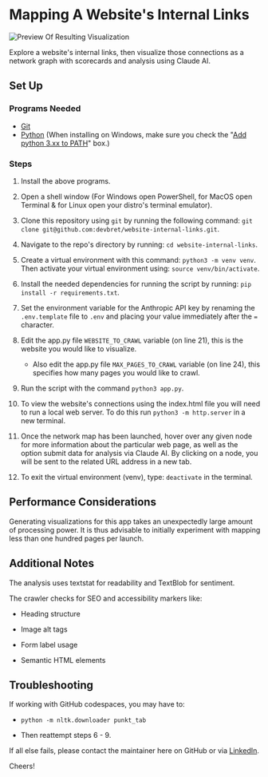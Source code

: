 # Mapping A Website's Internal Links

![Preview Of Resulting Visualization](https://hosting.photobucket.com/bbcfb0d4-be20-44a0-94dc-65bff8947cf2/ad55b31e-edf3-4a21-a6a2-3e61f4d84a0b.jpg)

Explore a website's internal links, then visualize those connections as a network graph with scorecards and analysis using Claude AI.

## Set Up

### Programs Needed

- [Git](https://git-scm.com/downloads)
- [Python](https://www.python.org/downloads/) (When installing on Windows, make sure you check the "[Add python 3.xx to PATH](https://hosting.photobucket.com/images/i/bernhoftbret/python.png)" box.)

### Steps

1. Install the above programs.

2. Open a shell window (For Windows open PowerShell, for MacOS open Terminal & for Linux open your distro's terminal emulator).

3. Clone this repository using `git` by running the following command: `git clone git@github.com:devbret/website-internal-links.git`.

4. Navigate to the repo's directory by running: `cd website-internal-links`.

5. Create a virtual environment with this command: `python3 -m venv venv`. Then activate your virtual environment using: `source venv/bin/activate`.

6. Install the needed dependencies for running the script by running: `pip install -r requirements.txt`.

7. Set the environment variable for the Anthropic API key by renaming the `.env.template` file to `.env` and placing your value immediately after the `=` character.

8. Edit the app.py file `WEBSITE_TO_CRAWL` variable (on line 21), this is the website you would like to visualize.

   - Also edit the app.py file `MAX_PAGES_TO_CRAWL` variable (on line 24), this specifies how many pages you would like to crawl.

9. Run the script with the command `python3 app.py`.

10. To view the website's connections using the index.html file you will need to run a local web server. To do this run `python3 -m http.server` in a new terminal.

11. Once the network map has been launched, hover over any given node for more information about the particular web page, as well as the option submit data for analysis via Claude AI. By clicking on a node, you will be sent to the related URL address in a new tab.

12. To exit the virtual environment (venv), type: `deactivate` in the terminal.

## Performance Considerations

Generating visualizations for this app takes an unexpectedly large amount of processing power. It is thus advisable to initially experiment with mapping less than one hundred pages per launch.

## Additional Notes

The analysis uses textstat for readability and TextBlob for sentiment.

The crawler checks for SEO and accessibility markers like:

- Heading structure

- Image alt tags

- Form label usage

- Semantic HTML elements

## Troubleshooting

If working with GitHub codespaces, you may have to:

- `python -m nltk.downloader punkt_tab`

- Then reattempt steps 6 - 9.

If all else fails, please contact the maintainer here on GitHub or via [LinkedIn](https://www.linkedin.com/in/bernhoftbret/).

Cheers!
